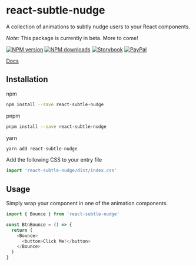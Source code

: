 # react-subtle-nudge

A collection of animations to subtly nudge users to your React components.

_Note:_ This package is currently in beta. More to come!

[![NPM version](https://img.shields.io/npm/v/react-subtle-nudge.svg?style=flat)](https://npmjs.com/package/react-subtle-nudge)
[![NPM downloads](https://img.shields.io/npm/dm/react-subtle-nudge.svg?style=flat)](https://npmjs.com/package/react-subtle-nudge)
[![Storybook](https://raw.githubusercontent.com/storybookjs/brand/master/badge/badge-storybook.svg)](https://brandawg93.github.io/react-subtle-nudge/)
[![PayPal](https://img.shields.io/badge/paypal-donate-blue?logo=paypal)](https://www.paypal.com/cgi-bin/webscr?cmd=_donations&business=CEYYGVB7ZZ764&item_name=react-subtle-nudge&currency_code=USD&source=url)

[Docs](https://brandawg93.github.io/react-subtle-nudge/)

## Installation

npm

```bash
npm install --save react-subtle-nudge
```

pnpm

```bash
pnpm install --save react-subtle-nudge
```

yarn

```bash
yarn add react-subtle-nudge
```

Add the following CSS to your entry file

```js
import 'react-subtle-nudge/dist/index.css'
```

## Usage

Simply wrap your component in one of the animation components.

```js
import { Bounce } from 'react-subtle-nudge'

const BtnBounce = () => {
  return (
    <Bounce>
      <button>Click Me!</button>
    </Bounce>
  )
}
```
